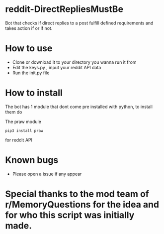 # reddit-DirectRepliesMustBe
Bot that checks if direct replies to a post fulfill defined requirements and takes action if or if not.

# How to use

* Clone or download it to your directory you wanna run it from
* Edit the keys.py , input your reddit API data
* Run the init.py file

# How to install
The bot has 1 module that dont come pre installed with python, to install them do

The praw module 
```
pip3 install praw
```
for reddit API

# Known bugs
* Please open a issue if any appear

# Special thanks to the mod team of r/MemoryQuestions for the idea and for who this script was initially made.
